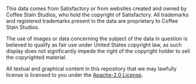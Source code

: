 This data comes from Satisfactory or from websites created and owned by Coffee
Stain Studios, who hold the copyright of Satisfactory. All trademarks and
registered trademarks present in the data are proprietary to Coffee Stain
Studios.

The use of images or data concerning the subject of the data in question is
believed to qualify as fair use under United States copyright law, as such
display does not significantly impede the right of the copyright holder to sell
the copyrighted material.

All textual and graphical content in this repository that we may lawfully 
license is licensed to you under the [Apache-2.0 License](./LICENSE.md).
